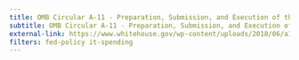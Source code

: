 ```yaml
---
title: OMB Circular A-11 - Preparation, Submission, and Execution of the Budget
subtitle: OMB Circular A-11 - Preparation, Submission, and Execution of the Budget
external-link: https://www.whitehouse.gov/wp-content/uploads/2018/06/a11.pdf
filters: fed-policy it-spending
---
```

